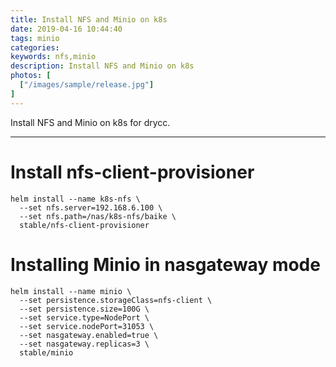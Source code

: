 ```yaml
---
title: Install NFS and Minio on k8s
date: 2019-04-16 10:44:40
tags: minio
categories: 
keywords: nfs,minio
description: Install NFS and Minio on k8s
photos: [
  ["/images/sample/release.jpg"]
] 
---
```


Install NFS and Minio on k8s for drycc.
<!--more-->

---

# Install nfs-client-provisioner

```
helm install --name k8s-nfs \
  --set nfs.server=192.168.6.100 \
  --set nfs.path=/nas/k8s-nfs/baike \
  stable/nfs-client-provisioner
```

# Installing Minio in nasgateway mode

```
helm install --name minio \
  --set persistence.storageClass=nfs-client \
  --set persistence.size=100G \
  --set service.type=NodePort \
  --set service.nodePort=31053 \
  --set nasgateway.enabled=true \
  --set nasgateway.replicas=3 \
  stable/minio
```